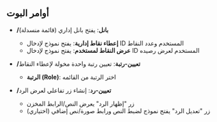 ## أوامر البوت

- **/بانل**: يفتح بانل إداري (قائمة منسدلة)
  - **إعطاء نقاط إدارية**: يفتح نموذج لإدخال ID المستخدم وعدد النقاط
  - **عرض النقاط لمستخدم**: يفتح نموذج لإدخال ID المستخدم لعرض رصيده

- **/تعيين-رتبة**: تعيين رتبة واحدة مخولة لإعطاء النقاط
  - **الرتبة (Role)**: اختر الرتبة من القائمه

- **/تعيين-رد**: إنشاء زر تفاعلي لعرض الرد
  - زر "إظهار الرد" يعرض النص/الرابط المخزن
  - زر "تعديل الرد" يفتح نموذج لضبط النص ورابط صورة/نص إضافي (اختياري)

